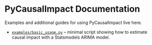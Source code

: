 # PyCausalImpact Documentation

Examples and additional guides for using PyCausalImpact live here.

- [`examples/basic_usage.py`](examples/basic_usage.py) – minimal script showing how to estimate causal impact with a Statsmodels ARIMA model.

